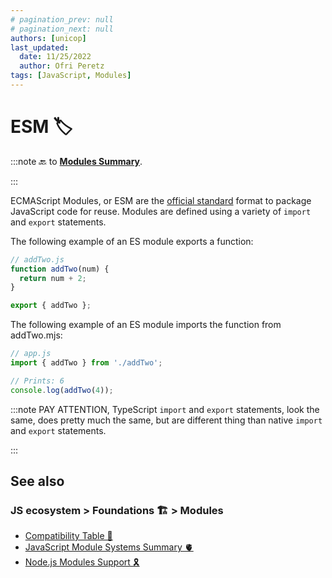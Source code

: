 ```yaml
---
# pagination_prev: null
# pagination_next: null
authors: [unicop]
last_updated:
  date: 11/25/2022
  author: Ofri Peretz
tags: [JavaScript, Modules]
---
```


# ESM 🏷️

:::note
🔙 to **[Modules Summary](./summary.md)**.

:::

ECMAScript Modules, or ESM are the [official standard](https://tc39.es/ecma262/#sec-modules) format to package JavaScript code for reuse. Modules are defined using a variety of `import` and `export` statements.

The following example of an ES module exports a function:

```js
// addTwo.js
function addTwo(num) {
  return num + 2;
}

export { addTwo };
```

The following example of an ES module imports the function from addTwo.mjs:

```js
// app.js
import { addTwo } from './addTwo';

// Prints: 6
console.log(addTwo(4));
```

:::note
PAY ATTENTION, TypeScript `import` and `export` statements, look the same, does pretty much the same, but are different thing than native `import` and `export` statements.

:::

## See also

### JS ecosystem > Foundations 🏗️ > Modules

- [Compatibility Table 📐](./modules-compatibility.md)
- [JavaScript Module Systems Summary 🫀](./summary.md)
- [Node.js Modules Support 🎗](./nodejs-modules-support.md)
